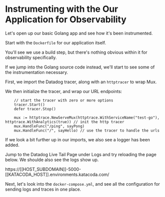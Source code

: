 # Instrumenting with the Our Application for Observability 

Let's open up our basic Golang app and see how it's been instrumented.

Start with the `Dockerfile` for our application itself. 

You'll see we use a build step, but there's nothing obvious within it for observability specifically.

If we jump into the Golang source code instead, we'll start to see some of the instrumentation necessary.

First, we import the Datadog tracer, along with an `httptracer` to wrap Mux.

We then initialize the tracer, and wrap our URL endpoints:

```
	// start the tracer with zero or more options
	tracer.Start()
	defer tracer.Stop()

	mux := httptrace.NewServeMux(httptrace.WithServiceName("test-go"), httptrace.WithAnalytics(true)) // init the http tracer
	mux.HandleFunc("/ping", sayPong)
	mux.HandleFunc("/", sayHello) // use the tracer to handle the urls
```

If we look a bit further up in our imports, we also see a logger has been added. 

Jump to the Datadog Live Tail Page under Logs and try reloading the page below. We shoulde also see the logs show up.

https://[[HOST_SUBDOMAIN]]-5000-[[KATACODA_HOST]].environments.katacoda.com/

Next, let's look into the `docker-compose.yml`, and see all the configuration for sending logs and traces in one place.